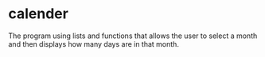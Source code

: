 # calender

The program using lists and functions that allows the user to select a month and then displays how many days are in that month.
